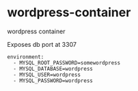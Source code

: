# wordpress-container
wordpress container


Exposes db port at 3307

    environment:
      - MYSQL_ROOT_PASSWORD=somewordpress
      - MYSQL_DATABASE=wordpress
      - MYSQL_USER=wordpress
      - MYSQL_PASSWORD=wordpress
